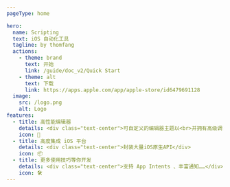 ```yaml
---
pageType: home

hero:
  name: Scripting
  text: iOS 自动化工具
  tagline: by thomfang
  actions:
    - theme: brand
      text: 开始
      link: /guide/doc_v2/Quick Start
    - theme: alt
      text: 下载
      link: https://apps.apple.com/app/apple-store/id6479691128
  image:
    src: /logo.png
    alt: Logo
features:
  - title: 高性能编辑器
    details: <div class="text-center">可自定义的编辑器主题以<br>并拥有高级调试工具</div>
    icon: 🚀
  - title: 高度集成 iOS 平台
    details: <div class="text-center">封装大量iOS原生API</div>
    icon: 📦
  - title: 更多使用技巧等你开发
    details: <div class="text-center">支持 App Intents 、丰富通知……</div>
    icon: 🛠️
---
```


<!-- # 欢迎使用 Scripting App

## 主要功能

-   可自定义的编辑器主题和字体
-   高级调试工具
-   与 iOS 小组件无缝集成
-   支持 App Intents 和丰富通知

[快速开始](/guide/docs/Quick%20Start)

## 开始使用

[在 App Store 下载](https://apps.apple.com/app/apple-store/id6479691128)，开始构建令人惊叹的脚本。

## 探索 Scripting 的强大功能

使用我们强大的 TypeScript 和 TSX 开发环境轻松创建和运行脚本。通过高级功能自定义您的体验，以提升生产力。 -->
